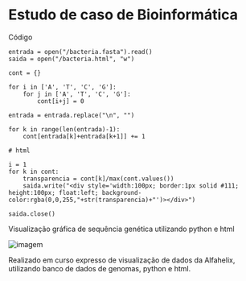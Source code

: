# Estudo de caso de Bioinformática

Código

~~~~
entrada = open("/bacteria.fasta").read()
saida = open("/bacteria.html", "w")

cont = {}

for i in ['A', 'T', 'C', 'G']:
    for j in ['A', 'T', 'C', 'G']:
        cont[i+j] = 0

entrada = entrada.replace("\n", "")

for k in range(len(entrada)-1):
    cont[entrada[k]+entrada[k+1]] += 1

# html

i = 1
for k in cont:
    transparencia = cont[k]/max(cont.values())
    saida.write("<div style='width:100px; border:1px solid #111; height:100px; float:left; background-color:rgba(0,0,255,"+str(transparencia)+"')></div>")

saida.close()
~~~~

Visualização gráfica de sequência genética utilizando python e html

![imagem](https://i.imgur.com/tsaqOdA.png)

Realizado em curso expresso de visualização de dados da Alfahelix, utilizando banco de dados de genomas, python e html.

